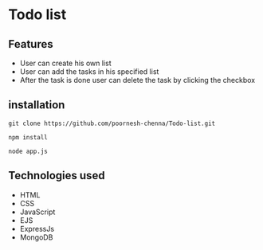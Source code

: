 # Todo list

## Features

- User can create his own list
- User can add the tasks in his specified list
- After the task is done user can delete the task by clicking the checkbox

## installation

```
git clone https://github.com/poornesh-chenna/Todo-list.git

npm install

node app.js

```

## Technologies used

- HTML
- CSS
- JavaScript
- EJS
- ExpressJs
- MongoDB

